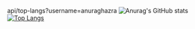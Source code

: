 api/top-langs?username=anuraghazra
![Anurag's GitHub stats](https://github-readme-stats.vercel.app/api?username=aalperozmen&&show_icons=true&theme=radical)
[![Top Langs](https://github-readme-stats.vercel.app/api/top-langs/?username=aalperozmen&layout=compact)](https://github.com/aalperozmen/github-readme-stats)
